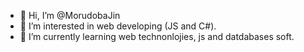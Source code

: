 - 👋 Hi, I’m @MorudobaJin
- 👀 I’m interested in web developing (JS and C#).
- 🌱 I’m currently learning web technonlojies, js and datdabases soft.

<!---
MorudobaJin/MorudobaJin is a ✨ special ✨ repository because its `README.md` (this file) appears on your GitHub profile.
You can click the Preview link to take a look at your changes.
--->
